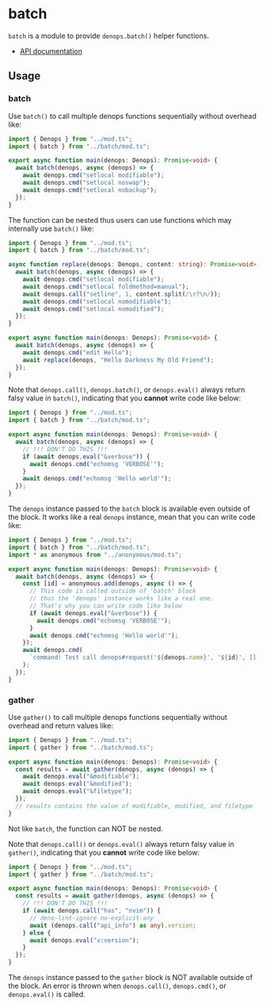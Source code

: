 # batch

`batch` is a module to provide `denops.batch()` helper functions.

- [API documentation](https://doc.deno.land/https/deno.land/x/denops_std/batch/mod.ts)

## Usage

### batch

Use `batch()` to call multiple denops functions sequentially without overhead
like:

```typescript
import { Denops } from "../mod.ts";
import { batch } from "../batch/mod.ts";

export async function main(denops: Denops): Promise<void> {
  await batch(denops, async (denops) => {
    await denops.cmd("setlocal modifiable");
    await denops.cmd("setlocal noswap");
    await denops.cmd("setlocal nobackup");
  });
}
```

The function can be nested thus users can use functions which may internally use
`batch()` like:

```typescript
import { Denops } from "../mod.ts";
import { batch } from "../batch/mod.ts";

async function replace(denops: Denops, content: string): Promise<void> {
  await batch(denops, async (denops) => {
    await denops.cmd("setlocal modifiable");
    await denops.cmd("setlocal foldmethod=manual");
    await denops.call("setline", 1, content.split(/\r?\n/));
    await denops.cmd("setlocal nomodifiable");
    await denops.cmd("setlocal nomodified");
  });
}

export async function main(denops: Denops): Promise<void> {
  await batch(denops, async (denops) => {
    await denops.cmd("edit Hello");
    await replace(denops, "Hello Darkness My Old Friend");
  });
}
```

Note that `denops.call()`, `denops.batch()`, or `denops.eval()` always return
falsy value in `batch()`, indicating that you **cannot** write code like below:

```typescript
import { Denops } from "../mod.ts";
import { batch } from "../batch/mod.ts";

export async function main(denops: Denops): Promise<void> {
  await batch(denops, async (denops) => {
    // !!! DON'T DO THIS !!!
    if (await denops.eval("&verbose")) {
      await denops.cmd("echomsg 'VERBOSE'");
    }
    await denops.cmd("echomsg 'Hello world'");
  });
}
```

The `denops` instance passed to the `batch` block is available even outside of
the block. It works like a real `denops` instance, mean that you can write code
like:

```typescript
import { Denops } from "../mod.ts";
import { batch } from "../batch/mod.ts";
import * as anonymous from "../anonymous/mod.ts";

export async function main(denops: Denops): Promise<void> {
  await batch(denops, async (denops) => {
    const [id] = anonymous.add(denops, async () => {
      // This code is called outside of 'batch' block
      // thus the 'denops' instance works like a real one.
      // That's why you can write code like below
      if (await denops.eval("&verbose")) {
        await denops.cmd("echomsg 'VERBOSE'");
      }
      await denops.cmd("echomsg 'Hello world'");
    });
    await denops.cmd(
      `command! Test call denops#request('${denops.name}', '${id}', [])`,
    );
  });
}
```

### gather

Use `gather()` to call multiple denops functions sequentially without overhead
and return values like:

```typescript
import { Denops } from "../mod.ts";
import { gather } from "../batch/mod.ts";

export async function main(denops: Denops): Promise<void> {
  const results = await gather(denops, async (denops) => {
    await denops.eval("&modifiable");
    await denops.eval("&modified");
    await denops.eval("&filetype");
  });
  // results contains the value of modifiable, modified, and filetype
}
```

Not like `batch`, the function can NOT be nested.

Note that `denops.call()` or `denops.eval()` always return falsy value in
`gather()`, indicating that you **cannot** write code like below:

```typescript
import { Denops } from "../mod.ts";
import { gather } from "../batch/mod.ts";

export async function main(denops: Denops): Promise<void> {
  const results = await gather(denops, async (denops) => {
    // !!! DON'T DO THIS !!!
    if (await denops.call("has", "nvim")) {
      // deno-lint-ignore no-explicit-any
      await (denops.call("api_info") as any).version;
    } else {
      await denops.eval("v:version");
    }
  });
}
```

The `denops` instance passed to the `gather` block is NOT available outside of
the block. An error is thrown when `denops.call()`, `denops.cmd()`, or
`denops.eval()` is called.
